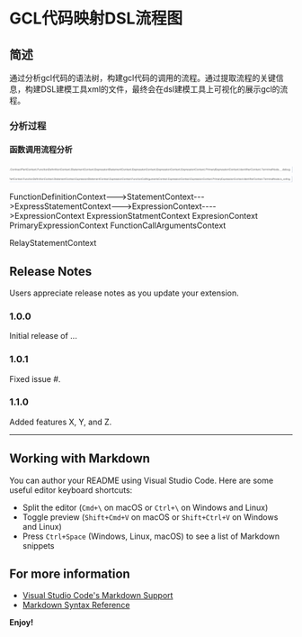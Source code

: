 # GCL代码映射DSL流程图
## 简述
  通过分析gcl代码的语法树，构建gcl代码的调用的流程。通过提取流程的关键信息，构建DSL建模工具xml的文件，最终会在dsl建模工具上可视化的展示gcl的流程。


### 分析过程

#### 函数调用流程分析
   ![alt text](image.png)
   ![alt text](image-1.png)

   FunctionDefinitionContext--->StatementContext--->ExpressStatementContext--->ExpressionContext---->ExpressionContext
   ExpressionStatmentContext 
   ExpresionContext
   PrimaryExpressionContext
   FunctionCallArgumentsContext

   RelayStatementContext


## Release Notes

Users appreciate release notes as you update your extension.

### 1.0.0

Initial release of ...

### 1.0.1

Fixed issue #.

### 1.1.0

Added features X, Y, and Z.

---

## Working with Markdown

You can author your README using Visual Studio Code.  Here are some useful editor keyboard shortcuts:

* Split the editor (`Cmd+\` on macOS or `Ctrl+\` on Windows and Linux)
* Toggle preview (`Shift+Cmd+V` on macOS or `Shift+Ctrl+V` on Windows and Linux)
* Press `Ctrl+Space` (Windows, Linux, macOS) to see a list of Markdown snippets

## For more information

* [Visual Studio Code's Markdown Support](http://code.visualstudio.com/docs/languages/markdown)
* [Markdown Syntax Reference](https://help.github.com/articles/markdown-basics/)

**Enjoy!**
